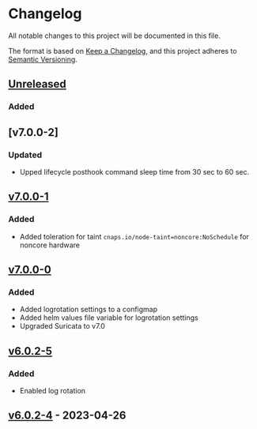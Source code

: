 # Changelog

All notable changes to this project will be documented in this file.

The format is based on [Keep a Changelog](https://keepachangelog.com/en/1.1.0/),
and this project adheres to [Semantic Versioning](https://semver.org/spec/v2.0.0.html).

## [Unreleased]

### Added

## [v7.0.0-2]
### Updated
- Upped lifecycle posthook command sleep time from 30 sec to 60 sec.

## [v7.0.0-1]
### Added
- Added toleration for taint `cnaps.io/node-taint=noncore:NoSchedule` for noncore hardware


## [v7.0.0-0]

### Added

- Added logrotation settings to a configmap
- Added helm values file variable for logrotation settings
- Upgraded Suricata to v7.0

## [v6.0.2-5]

### Added

- Enabled log rotation


## [v6.0.2-4] - 2023-04-26

 
[unreleased]: https://github.com/naps-dev/suricata/compare/v7.0.0-1...HEAD
[v7.0.0-1]: https://github.com/naps-dev/suricata/compare/v7.0.0-0...v7.0.0-1
[v7.0.0-0]: https://github.com/naps-dev/suricata/releases/tag/v7.0.0-0
[v6.0.2-5]: https://github.com/naps-dev/suricata/releases/tag/v6.0.2-5
[v6.0.2-4]: https://github.com/naps-dev/suricata/releases/tag/v6.0.2-4
